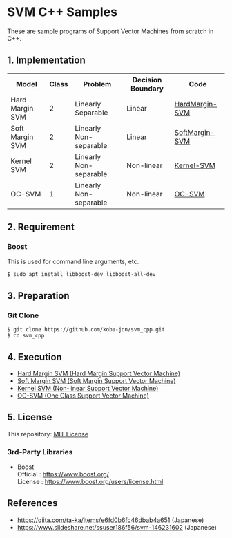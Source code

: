 # SVM C++ Samples
These are sample programs of Support Vector Machines from scratch in C++.

## 1. Implementation

<table>
  <tr>
    <th>Model</th>
    <th>Class</th>
    <th>Problem</th>
    <th>Decision Boundary</th>
    <th>Code</th>
  </tr>
  <tr>
    <td>Hard Margin SVM</td>
    <td>2</td>
    <td>Linearly Separable</td>
    <td>Linear</td>
    <td><a href="HardMargin-SVM">HardMargin-SVM</a></td>
  </tr>
  <tr>
    <td>Soft Margin SVM</td>
    <td>2</td>
    <td>Linearly Non-separable</td>
    <td>Linear</td>
    <td><a href="SoftMargin-SVM">SoftMargin-SVM</a></td>
  </tr>
  <tr>
    <td>Kernel SVM</td>
    <td>2</td>
    <td>Linearly Non-separable</td>
    <td>Non-linear</td>
    <td><a href="Kernel-SVM">Kernel-SVM</a></td>
  </tr>
  <tr>
    <td>OC-SVM</td>
    <td>1</td>
    <td>Linearly Non-separable</td>
    <td>Non-linear</td>
    <td><a href="OC-SVM">OC-SVM</a></td>
  </tr>
</table>

## 2. Requirement

### Boost

This is used for command line arguments, etc. <br>
~~~
$ sudo apt install libboost-dev libboost-all-dev
~~~

## 3. Preparation

### Git Clone
~~~
$ git clone https://github.com/koba-jon/svm_cpp.git
$ cd svm_cpp
~~~

## 4. Execution
- [Hard Margin SVM (Hard Margin Support Vector Machine)](HardMargin-SVM)
- [Soft Margin SVM (Soft Margin Support Vector Machine)](SoftMargin-SVM)
- [Kernel SVM (Non-linear Support Vector Machine)](Kernel-SVM)
- [OC-SVM (One Class Support Vector Machine)](OC-SVM)

## 5. License

This repository: [MIT License](LICENSE)

### 3rd-Party Libraries
- Boost <br>
Official : https://www.boost.org/ <br>
License : https://www.boost.org/users/license.html <br>

## References
- https://qiita.com/ta-ka/items/e6fd0b6fc46dbab4a651 (Japanese)
- https://www.slideshare.net/ssuser186f56/svm-146231602 (Japanese)
